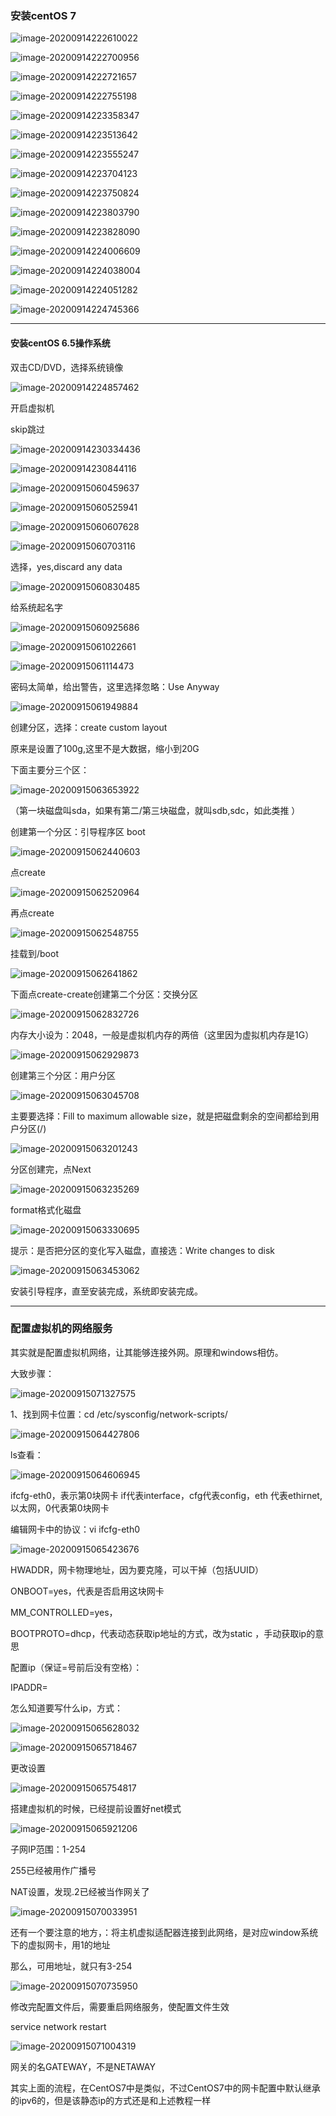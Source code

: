 ### 安装centOS 7

 

![image-20200914222610022](images/image-20200914222610022.png)

![image-20200914222700956](images/image-20200914222700956.png)



![image-20200914222721657](images/image-20200914222721657.png)



![image-20200914222755198](images/image-20200914222755198.png)



![image-20200914223358347](images/image-20200914223358347.png)

![image-20200914223513642](images/image-20200914223513642.png)

![image-20200914223555247](images/image-20200914223555247.png)

![image-20200914223704123](images/image-20200914223704123.png)



![image-20200914223750824](images/image-20200914223750824.png)

![image-20200914223803790](images/image-20200914223803790.png)

![image-20200914223828090](images/image-20200914223828090.png)

![image-20200914224006609](images/image-20200914224006609.png)

![image-20200914224038004](images/image-20200914224038004.png)

![image-20200914224051282](images/image-20200914224051282.png)

![image-20200914224745366](images/image-20200914224745366.png)

---



#### 安装centOS 6.5操作系统

双击CD/DVD，选择系统镜像

![image-20200914224857462](images/image-20200914224857462.png)



开启虚拟机



skip跳过

![image-20200914230334436](images/image-20200914230334436.png)

![image-20200914230844116](images/image-20200914230844116.png)

![image-20200915060459637](images/image-20200915060459637.png)

![image-20200915060525941](images/image-20200915060525941.png)

![image-20200915060607628](images/image-20200915060607628.png)

![image-20200915060703116](images/image-20200915060703116.png)

选择，yes,discard any data

![image-20200915060830485](images/image-20200915060830485.png)

给系统起名字

![image-20200915060925686](images/image-20200915060925686.png)

![image-20200915061022661](images/image-20200915061022661.png)

![image-20200915061114473](images/image-20200915061114473.png)

密码太简单，给出警告，这里选择忽略：Use Anyway

![image-20200915061949884](images/image-20200915061949884.png)

创建分区，选择：create custom layout

原来是设置了100g,这里不是大数据，缩小到20G

下面主要分三个区：

![image-20200915063653922](images/image-20200915063653922.png)

（第一块磁盘叫sda，如果有第二/第三块磁盘，就叫sdb,sdc，如此类推 ）

创建第一个分区：引导程序区 boot

![image-20200915062440603](images/image-20200915062440603.png)

点create

![image-20200915062520964](images/image-20200915062520964.png)

再点create

![image-20200915062548755](images/image-20200915062548755.png)

挂载到/boot

![image-20200915062641862](images/image-20200915062641862.png)

下面点create-create创建第二个分区：交换分区

![image-20200915062832726](images/image-20200915062832726.png)

内存大小设为：2048，一般是虚拟机内存的两倍（这里因为虚拟机内存是1G）

![image-20200915062929873](images/image-20200915062929873.png)

创建第三个分区：用户分区

![image-20200915063045708](images/image-20200915063045708.png)

主要要选择：Fill to maximum allowable size，就是把磁盘剩余的空间都给到用户分区(/)

![image-20200915063201243](images/image-20200915063201243.png)

分区创建完，点Next

![image-20200915063235269](images/image-20200915063235269.png)

format格式化磁盘

![image-20200915063330695](images/image-20200915063330695.png)

提示：是否把分区的变化写入磁盘，直接选：Write changes to disk

![image-20200915063453062](images/image-20200915063453062.png)

安装引导程序，直至安装完成，系统即安装完成。

---

### 配置虚拟机的网络服务

其实就是配置虚拟机网络，让其能够连接外网。原理和windows相仿。

大致步骤：

![image-20200915071327575](images/image-20200915071327575.png)

1、找到网卡位置：cd /etc/sysconfig/network-scripts/

![image-20200915064427806](images/image-20200915064427806.png)

ls查看：

![image-20200915064606945](images/image-20200915064606945.png)

ifcfg-eth0，表示第0块网卡  if代表interface，cfg代表config，eth 代表ethirnet,以太网，0代表第0块网卡

编辑网卡中的协议：vi ifcfg-eth0

![image-20200915065423676](images/image-20200915065423676.png)

HWADDR，网卡物理地址，因为要克隆，可以干掉（包括UUID）

ONBOOT=yes，代表是否启用这块网卡

MM_CONTROLLED=yes，

BOOTPROTO=dhcp，代表动态获取ip地址的方式，改为static ，手动获取ip的意思

配置ip（保证=号前后没有空格）：

IPADDR=

怎么知道要写什么ip，方式：

![image-20200915065628032](images/image-20200915065628032.png)



![image-20200915065718467](images/image-20200915065718467.png)

更改设置

![image-20200915065754817](images/image-20200915065754817.png)

搭建虚拟机的时候，已经提前设置好net模式

![image-20200915065921206](images/image-20200915065921206.png)

子网IP范围：1-254

255已经被用作广播号

NAT设置，发现.2已经被当作网关了

![image-20200915070033951](images/image-20200915070033951.png)

还有一个要注意的地方，：将主机虚拟适配器连接到此网络，是对应window系统下的虚拟网卡，用1的地址

那么，可用地址，就只有3-254

![image-20200915070735950](images/image-20200915070735950.png)



修改完配置文件后，需要重启网络服务，使配置文件生效

service  network restart

![image-20200915071004319](images/image-20200915071004319.png)



网关的名GATEWAY，不是NETAWAY

其实上面的流程，在CentOS7中是类似，不过CentOS7中的网卡配置中默认继承的ipv6的，但是该静态ip的方式还是和上述教程一样



